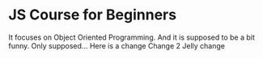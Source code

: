 # JS Course for Beginners

It focuses on Object Oriented Programming. And it is supposed to be a bit funny. Only supposed...
Here is a change
Change 2
Jelly change
